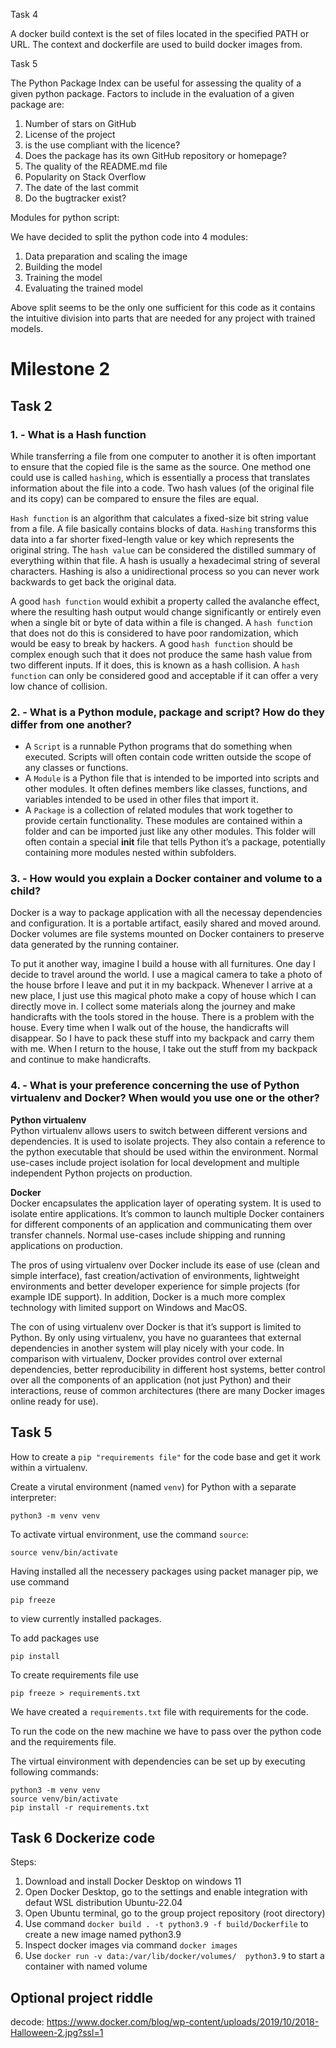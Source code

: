 
Task 4

 A docker build context is the set of files located in the specified PATH or URL. The context and dockerfile are used to build docker images from.

Task 5 

The Python Package Index can be useful for assessing the quality of a given python package. Factors to include in the evaluation of a given package are:
1) Number of stars on GitHub
2) License of the project
3) is the use compliant with the licence?
4) Does the package has its own GitHub repository or homepage?
5) The quality of the README.md file
6) Popularity on Stack Overflow
7) The date of the last commit
8) Do the bugtracker exist?


Modules for python script:

We  have decided to split the python code into 4 modules:
1) Data preparation and scaling the image
2) Building the model
3) Training the model
4) Evaluating the trained model

Above split seems to be the only one sufficient for this code 
as it contains the intuitive division into parts that are
needed for any project with trained models.

# Milestone 2

## Task 2
### 1. - What is a Hash function
While transferring a file from one computer to another it is often important to ensure that the copied file is the same as the source. One method one could use is called `hashing`, which is essentially a process that translates information about the file into a code. Two hash values (of the original file and its copy) can be compared to ensure the files are equal.

`Hash function` is an algorithm that calculates a fixed-size bit string value from a file.
A file basically contains blocks of data. `Hashing` transforms this data into a far shorter fixed-length value or key which represents the original string. The `hash value` can be considered the distilled summary of everything within that file.
A hash is usually a hexadecimal string of several characters. Hashing is also a unidirectional process so you can never work backwards to get back the original data.

A good `hash function` would exhibit a property called the avalanche effect, where the resulting hash output would change significantly or entirely even when a single bit or byte of data within a file is changed. A `hash functio`n that does not do this is considered to have poor randomization, which would be easy to break by hackers.
A good `hash function` should be complex enough such that it does not produce the same hash value from two different inputs. If it does, this is known as a hash collision. A `hash function` can only be considered good and acceptable if it can offer a very low chance of collision.

### 2. - What is a Python module, package and script? How do they differ from one another?
- A `Script` is a runnable Python programs that do something when executed.
Scripts will often contain code written outside the scope of any classes or functions. 
- A `Module` is a Python file that is intended to be imported into scripts and other modules. It often defines members like classes, functions, and variables intended to be used in other files that import it.
- A `Package` is a collection of related modules that work together to provide certain functionality. These modules are contained within a folder and can be imported just like any other modules. This folder will often contain a special __init__ file that tells Python it’s a package, potentially containing more modules nested within subfolders.

### 3. - How would you explain a Docker container and volume to a child?
Docker is a way to package application with all the necessay dependencies and configuration.
It is a portable artifact, easily shared and moved around. 
Docker volumes are file systems mounted on Docker containers to preserve data generated by the running container. 

To put it another way, imagine I build a house with all furnitures. 
One day I decide to travel around the world. I use a magical camera to take a photo of the house brfore I leave and put it in my backpack. 
Whenever I arrive at a new place, I just use this magical photo make a copy of house which I can directly move in.
I collect some materials along the journey and make handicrafts with the tools stored in the house. There is a problem with the house. Every time when I walk out of the house, 
the handicrafts will disappear. So I have to pack these stuff into my backpack and carry them with me. 
When I return to the house, I take out the stuff from my backpack and continue to make handicrafts.

### 4. - What is your preference concerning the use of Python virtualenv and Docker? When would you use one or the other?
**Python virtualenv**  
Python virtualenv allows users to switch between different versions and dependencies.
It is used to isolate projects. They also contain a reference to the python executable that should be used within the environment.
Normal use-cases include project isolation for local development and multiple independent Python projects on production.

**Docker**  
Docker encapsulates the application layer of operating system. It is used to isolate entire applications. 
It’s common to launch multiple Docker containers for different components of an application and communicating them over transfer channels.
Normal use-cases include shipping and running applications on production. 

The pros of using virtualenv over Docker include its ease of use (clean and simple interface), fast creation/activation of environments, 
lightweight environments and better developer experience for simple projects (for example IDE support).
In addition, Docker is a much more complex technology with limited support on Windows and MacOS.

The con of using virtualenv over Docker is that it’s support is limited to Python. By only using virtualenv, 
you have no guarantees that external dependencies in another system will play nicely with your code.
In comparison with virtualenv, Docker provides control over external dependencies, better reproducibility in different host systems, 
better control over all the components of an application (not just Python) and their interactions, reuse of common architectures (there are many Docker images online ready for use).


## Task 5
How to create a `pip "requirements file"` for the code base and get it work within a virtualenv.

Create a virutal environment (named `venv`) for Python with a separate interpreter:
```
python3 -m venv venv
```

To activate virtual environment, use the command `source`:
```
source venv/bin/activate
```

Having installed all the necessery packages using packet manager pip, 
we use command 
``` 
pip freeze 
```
to view currently installed packages.

To add packages use
```
pip install 
```

To create requirements file use
```
pip freeze > requirements.txt
```

We have created a `requirements.txt` file with requirements for the code.

To run the code on the new machine we have to pass over the python code
and the requirements file.

The virtual einvironment with dependencies can be set up by executing following commands:
```
python3 -m venv venv
source venv/bin/activate
pip install -r requirements.txt
```

## Task 6 Dockerize code
Steps:
1. Download and install Docker Desktop on windows 11
2. Open Docker Desktop, go to the settings and enable integration with defaut WSL distribution Ubuntu-22.04
3. Open Ubuntu terminal, go to the group project repository (root directory)
5. Use command `docker build . -t python3.9 -f build/Dockerfile` to create a new image named python3.9
6. Inspect docker images via command `docker images`
7. Use `docker run -v data:/var/lib/docker/volumes/  python3.9` to start a container with named volume  

## Optional project riddle
decode: https://www.docker.com/blog/wp-content/uploads/2019/10/2018-Halloween-2.jpg?ssl=1

